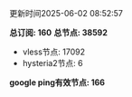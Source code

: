 更新时间2025-06-02 08:52:57

**总订阅: 160**
**总节点: 38592**
- vless节点: 17092
- hysteria2节点: 6

**google ping有效节点: 166**
